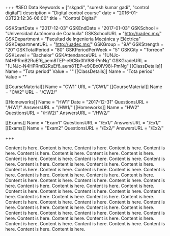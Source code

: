 +++
#SEO Data
Keywords = ["skgadi", "suresh kumar gadi", "control digital"]
description = "Digital control course"
date = "2016-01-03T23:12:36-06:00"
title = "Control Digital"

GSKStartDate = "2017-12-03"
GSKEndDate = "2017-01-03"
GSKSchool = "Universidad Autónoma de Coahuila"
GSKSchoolURL = "http://uadec.mx/"
GSKDepartment = "Facultad de Ingeniería Mecánica y Eléctrica"
GSKDepartmentURL = "http://uadec.mx/"
GSKGroup = "9A"
GSKStrength = "20"
GSKTotalPeriod = "80"
GSKPeriodPerWeek = "5"
GSKCity = "Torreon"
GSKLevel = "Bachelor"
GSKAttendanceURL = "1UNJc-N4HPRmB2RuEf6_aem8TEP-e9CBx0lV98l-PmNg"
GSKGradeURL = "1UNJc-N4HPRmB2RuEf6_aem8TEP-e9CBx0lV98l-PmNg"
[[ClassDetails]]
	Name = "Tota period"
	Value = ""
[[ClassDetails]]
	Name = "Tota period"
	Value = ""

[[CourseMaterial]]
    Name = "CW1"
    URL = "/CW1/"
[[CourseMaterial]]
    Name = "CW2"
    URL = "/CW2/"

[[Homeworks]]
    Name = "HW1"
	Date = "2017-12-31"
    QuestionsURL = "/HW1/"
	AnswersURL = "/HW1/"
[[Homeworks]]
    Name = "HW2"
    QuestionsURL = "/HW2/"
	AnswersURL = "/HW2/"

[[Exams]]
    Name = "Exam1"
    QuestionsURL = "/Ex1/"
	AnswersURL = "/Ex1/"
[[Exams]]
    Name = "Exam2"
    QuestionsURL = "/Ex2/"
	AnswersURL = "/Ex2/"
	
+++

Content is here. Content is here. Content is here. Content is here. Content is here. Content is here. Content is here. Content is here. Content is here. Content is here. Content is here. Content is here. Content is here. Content is here. Content is here. Content is here. Content is here. Content is here. Content is here. Content is here. Content is here. Content is here. Content is here. Content is here. Content is here. Content is here. Content is here. Content is here. Content is here. Content is here. Content is here. Content is here. Content is here. Content is here. Content is here. Content is here. Content is here. Content is here. Content is here. Content is here. Content is here. Content is here. Content is here. Content is here. Content is here. Content is here. Content is here. Content is here. Content is here. Content is here. Content is here. Content is here. Content is here. Content is here. Content is here. Content is here. Content is here. Content is here. Content is here. Content is here. Content is here. Content is here. Content is here. Content is here. Content is here. Content is here. Content is here. Content is here. Content is here. Content is here.